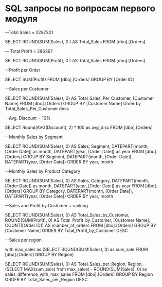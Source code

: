 # SQL запросы по вопросам первого модуля 

--Total Sales = 2297201

SELECT ROUND(SUM(Sales), 0 ) AS Total_Sales FROM [dbo].[Orders]

-- Total Profit = 286397

SELECT ROUND(SUM(Profit), 0 ) AS Total_Sales FROM [dbo].[Orders]

--Profit per Order

SELECT SUM(Profit)  FROM [dbo].[Orders]
GROUP BY [Order ID]

--Sales per Customer

SELECT ROUND(SUM(Sales), 0) AS Total_Sales_Per_Customer, [Customer Name] FROM [dbo].[Orders]
GROUP BY [Customer Name]
Order by Total_Sales_Per_Customer desc

--Avg. Discount = 16%

SELECT Round(AVG(Discount), 2) * 100 as avg_disc  FROM [dbo].[Orders]


--Monthly Sales by Segment

SELECT ROUND(SUM(Sales), 0) AS Sales, Segment, DATEPART(month, [Order Date]) as month,  DATEPART(year, [Order Date]) as year FROM [dbo].[Orders]
GROUP BY Segment, DATEPART(month, [Order Date]),  DATEPART(year, [Order Date])
ORDER BY year, month

--Monthly Sales by Product Category 

SELECT ROUND(SUM(Sales), 0) AS Sales, Category, DATEPART(month, [Order Date]) as month,  DATEPART(year, [Order Date]) as year FROM [dbo].[Orders]
GROUP BY Category, DATEPART(month, [Order Date]),  DATEPART(year, [Order Date])
ORDER BY year, month

--Sales and Profit by Customer + ranking

SELECT ROUND(SUM(Sales), 0) AS Total_Sales_by_Customer, 
ROUND(SUM(Profit), 0) AS Total_Profit_by_Customer, [Customer Name], COUNT([Order ID]) AS mumber_of_orders
FROM [dbo].[Orders]
GROUP BY [Customer Name]
ORDER BY Total_Profit_by_Customer DESC

--Sales per region

with max_sales as (SELECT ROUND(SUM(Sales), 0) as sum_sale FROM [dbo].[Orders] GROUP BY Region)

SELECT ROUND(SUM(Sales), 0) AS Total_Sales_per_Region, Region, (SELECT MAX(sum_sale) from max_sales) - ROUND(SUM(Sales), 0) as sales_difference_with_max_sales
FROM [dbo].[Orders]
GROUP BY Region
ORDER BY Total_Sales_per_Region DESC



